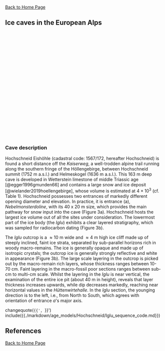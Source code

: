 [Back to Home Page](https://tr1813.github.io/ancient-ice-in-austria/html/index.html)

<link rel="stylesheet" href="https://unpkg.com/leaflet@1.6.0/dist/leaflet.css"
   integrity="sha512-xwE/Az9zrjBIphAcBb3F6JVqxf46+CDLwfLMHloNu6KEQCAWi6HcDUbeOfBIptF7tcCzusKFjFw2yuvEpDL9wQ=="
   crossorigin=""/> 
     <!-- Make sure you put this AFTER Leaflet's CSS -->
 <script src="https://unpkg.com/leaflet@1.6.0/dist/leaflet.js"
   integrity="sha512-gZwIG9x3wUXg2hdXF6+rVkLF/0Vi9U8D2Ntg4Ga5I5BZpVkVxlJWbSQtXPSiUTtC0TjtGOmxa1AJPuV0CPthew=="
   crossorigin=""></script>
   
<div id= "themap">
<h2>Ice caves in the European Alps</h2>
<div id="mapid"></div>

<style type="text/css">
   #mapid { height: 340px; }
</style>

</div>
  <script src='../javascript/map_box.js'  type="text/javascript"></script>  
</div>


### Cave description

Hochschneid Eishöhle (cadastral code: 1567/172, hereafter Hochschneid) is found a short distance off the *Kaiserweg*, a well-trodden alpine trail running along the southern fringe of the Höllengebirge, between Hochschneid summit (1752 m a.s.l.) and Helmeskogel (1636 m a.s.l.). 
This 163 m deep cave is developed in Wetterstein limestone of middle Triassic age [@egger1996gmunden66] and contains a large snow and ice deposit [@wielander2019hoellengebirge], whose volume is estimated at $4 \times 10 ^3$ (cf. Table 1).
Hochschneid possesses two entrances of markedly different opening diameter and elevation. 
In practice, it is entrance (a), *Nebelmonsterdoline*, with its 40 x 20 m size, which provides the main pathway for snow input into the cave (Figure 3a).
Hochschneid hosts the largest ice volume out of all the sites under consideration.
The lowermost part of the ice body (the *Iglu*) exhibits a clear layered stratigraphy, which was sampled for radiocarbon dating (Figure 3b).

The *Iglu* outcrop is a $\approx 10$ m wide and $\approx 4$ m high ice cliff made up of steeply inclined, faint ice strata, separated by sub-parallel horizons rich in woody macro-remains. 
The ice is generally opaque and made up of isotropic crystals; the outcrop ice is generally strongly reflective and white in appearance (Figure 3b). 
The large scale layering in the outcrop is picked out by the macro-remain rich layers, whose thickness ranges between 10-70 cm.
Faint layering in the macro-fossil poor sections ranges between sub-cm to multi-cm scale.
Whilst the layering in the _Iglu_ is near vertical, the examination of the entire ice pit (about 40 m in height), reveals that layer thickness increases upwards, while dip decreases markedly, reaching near horizontal values in the _Hüttenwirtehalle_.
In the _Iglu_ section, the younging direction is to the left, i.e., from North to South, which agrees with orientation of entrance _a_'s major axis.

changequote(`{{', `}}')
include({{./markdown/age_models/Hochschneid/Iglu_sequence_code.md}})

## References

[Back to Home Page](https://tr1813.github.io/ancient-ice-in-austria/html/index.html)

